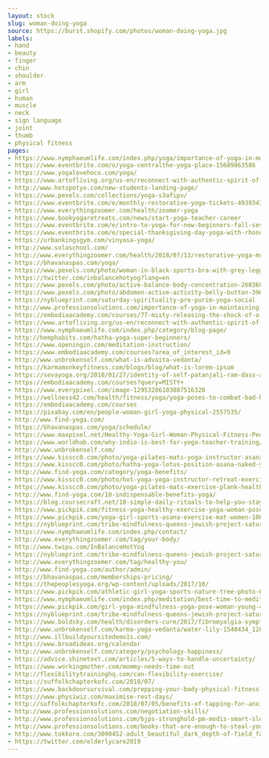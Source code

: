 ```yaml
---
layout: stock
slug: woman-doing-yoga
source: https://burst.shopify.com/photos/woman-doing-yoga.jpg
labels:
- hand
- beauty
- finger
- chin
- shoulder
- arm
- girl
- human
- muscle
- neck
- sign language
- joint
- thumb
- physical fitness
pages:
- https://www.nymphaeumlife.com/index.php/yoga/importance-of-yoga-in-modern-life/
- https://www.eventbrite.com/o/yoga-centralthe-yoga-place-15689863586
- https://www.yogalovehoco.com/yoga/
- https://www.artofliving.org/us-en/reconnect-with-authentic-spirit-of-yoga-and-celebrate-yoga-day
- http://www.hotspotyo.com/new-students-landing-page/
- https://www.pexels.com/collections/yoga-s3afipv/
- https://www.eventbrite.com/e/monthly-restorative-yoga-tickets-49393439106
- https://www.everythingzoomer.com/health/zoomer-yoga
- https://www.bookyogaretreats.com/news/start-yoga-teacher-career
- https://www.eventbrite.com/e/intro-to-yoga-for-new-beginners-fall-session-tickets-49740128062
- https://www.eventbrite.com/e/special-thanksgiving-day-yoga-with-rhonda-kuster-tickets-52353776555
- https://urbankingsgym.com/vinyasa-yoga/
- http://www.solaschool.com/
- http://www.everythingzoomer.com/health/2018/07/13/restorative-yoga-muscle-cramps/
- https://bhavanaspas.com/yoga/
- https://www.pexels.com/photo/woman-in-black-sports-bra-with-grey-leggings-carrying-yoga-mat-834893/
- https://twitter.com/inbalancehotyog?lang=en
- https://www.pexels.com/photo/active-balance-body-concentration-260368/
- https://www.pexels.com/photo/abdomen-active-activity-belly-button-396133/
- https://nyblueprint.com/saturday-spirituality-pre-purim-yoga-social
- http://www.professionsolutions.com/importance-of-yoga-in-maintaining-healthy-life-years/
- https://embodiaacademy.com/courses/77-misty-releasing-the-shock-of-a-cancer-diagnosis-anne-pitman
- https://www.artofliving.org/us-en/reconnect-with-authentic-spirit-of-yoga-and-celebrate-yoga-day?mobile=1
- https://www.nymphaeumlife.com/index.php/category/blog-page/
- http://hemphabits.com/hatha-yoga-super-beginners/
- https://www.openingin.com/meditation-instruction/
- https://www.embodiaacademy.com/courses?area_of_interest_id=9
- http://www.unbrokenself.com/what-is-advaita-vedanta/
- https://karmamonkeyfitness.com/blogs/blog/what-is-lorem-ipsum
- https://sevayoga.org/2018/01/27/identity-of-self-patanjali-ram-dass-and-tantra/
- https://embodiaacademy.com/courses?query=MISTY+
- https://www.everypixel.com/image-12953286103887516320
- https://wellness42.com/health/fitness/yoga/yoga-poses-to-combat-bad-habits/
- https://embodiaacademy.com/courses
- https://pixabay.com/en/people-woman-girl-yoga-physical-2557535/
- http://www.find-yoga.com/
- https://bhavanaspas.com/yoga/schedule/
- https://www.maxpixel.net/Healthy-Yoga-Girl-Woman-Physical-Fitness-People-2557535
- https://www.worldhab.com/why-india-is-best-for-yoga-teacher-training/
- http://www.unbrokenself.com/
- https://www.kisscc0.com/photo/yoga-pilates-mats-yoga-instructor-asana-yoga-serie-ceb0wx/
- https://www.kisscc0.com/photo/hatha-yoga-lotus-position-asana-naked-yoga-health-2nxvbd/
- http://www.find-yoga.com/category/yoga-benefits/
- https://www.kisscc0.com/photo/hot-yoga-yoga-instructor-retreat-exercise-health-tjteg6/
- https://www.kisscc0.com/photo/yoga-pilates-mats-exercise-plank-health-t2x2aj/
- http://www.find-yoga.com/10-indispensable-benefits-yoga/
- https://blog.coursecraft.net/10-simple-daily-rituals-to-help-you-stay-centered-and-productive-bbfd34b8e431
- https://www.pickpik.com/fitness-yoga-healthy-exercise-yoga-woman-pose-110862
- https://www.pickpik.com/yoga-girl-sports-asana-exercise-mat-women-108929
- https://nyblueprint.com/tribe-mindfulness-queens-jewish-project-saturday-spirituality-2
- https://www.nymphaeumlife.com/index.php/contact/
- http://www.everythingzoomer.com/tag/your-body/
- http://www.twipu.com/InBalanceHotYog
- https://nyblueprint.com/tribe-mindfulness-queens-jewish-project-saturday-spirituality-3
- http://www.everythingzoomer.com/tag/healthy-you/
- http://www.find-yoga.com/author/admin/
- https://bhavanaspas.com/memberships-pricing/
- https://thepeoplesyoga.org/wp-content/uploads/2017/10/
- https://www.pickpik.com/athletic-girl-yoga-sports-nature-tree-photo-6898
- https://www.nymphaeumlife.com/index.php/meditation/best-time-to-meditate/
- https://www.pickpik.com/girl-yoga-mindfulness-yoga-pose-woman-young-41961
- https://nyblueprint.com/tribe-mindfulness-queens-jewish-project-saturday-spirituality-1
- https://www.boldsky.com/health/disorders-cure/2017/fibromyalgia-symptoms-treatment-117259.html
- http://www.unbrokenself.com/karma-yoga-vedanta/water-lily-1540434_1280/
- http://www.illbuildyoursitedemo1s.com/
- https://www.broadideas.org/calendar
- http://www.unbrokenself.com/category/psychology-happiness/
- https://advice.shinetext.com/articles/5-ways-to-handle-uncertainty/
- https://www.workingmother.com/mommy-needs-time-out
- http://flexibilitytraininghq.com/can-flexibility-exercise/
- https://suffolkchapterkofc.com/2018/07/
- https://www.backdoorsurvival.com/prepping-your-body-physical-fitness-for-women/
- https://www.physiwiz.com/maximise-rest-days/
- http://suffolkchapterkofc.com/2018/07/05/benefits-of-tapping-for-anxiety/
- http://www.professionsolutions.com/negotiation-skills/
- http://www.professionsolutions.com/bjps-stronghold-pm-modis-smart-slogans-and-more/
- http://www.professionsolutions.com/books-that-are-enough-to-steal-your-good-nights-sleep/
- http://www.tokkoro.com/3090452-adult_beautiful_dark_depth-of-field_facial-expression_fashion_focus_girl_hand_indoors_model_person_photoshoot_pose_pretty_sexy_side-view_skin_studio_style_woman_yoga.html
- https://twitter.com/elderlycare2019
---
```

